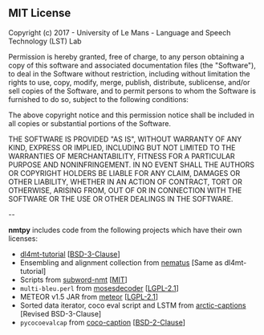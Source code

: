 ## MIT License

Copyright (c) 2017 - University of Le Mans - Language and Speech Technology (LST) Lab

Permission is hereby granted, free of charge, to any person obtaining a copy
of this software and associated documentation files (the "Software"), to deal
in the Software without restriction, including without limitation the rights
to use, copy, modify, merge, publish, distribute, sublicense, and/or sell
copies of the Software, and to permit persons to whom the Software is
furnished to do so, subject to the following conditions:

The above copyright notice and this permission notice shall be included in all
copies or substantial portions of the Software.

THE SOFTWARE IS PROVIDED "AS IS", WITHOUT WARRANTY OF ANY KIND, EXPRESS OR
IMPLIED, INCLUDING BUT NOT LIMITED TO THE WARRANTIES OF MERCHANTABILITY,
FITNESS FOR A PARTICULAR PURPOSE AND NONINFRINGEMENT. IN NO EVENT SHALL THE
AUTHORS OR COPYRIGHT HOLDERS BE LIABLE FOR ANY CLAIM, DAMAGES OR OTHER
LIABILITY, WHETHER IN AN ACTION OF CONTRACT, TORT OR OTHERWISE, ARISING FROM,
OUT OF OR IN CONNECTION WITH THE SOFTWARE OR THE USE OR OTHER DEALINGS IN THE
SOFTWARE.

--

**nmtpy** includes code from the following projects which have their own licenses:

 - [dl4mt-tutorial](https://github.com/nyu-dl/dl4mt-tutorial) [[BSD-3-Clause](https://github.com/nyu-dl/dl4mt-tutorial/blob/master/LICENSE)]
 - Ensembling and alignment collection from [nematus](https://github.com/rsennrich/nematus) [Same as dl4mt-tutorial]
 - Scripts from [subword-nmt](https://github.com/rsennrich/subword-nmt) [[MIT](https://github.com/rsennrich/subword-nmt/blob/master/LICENSE)]
 - `multi-bleu.perl` from [mosesdecoder](https://github.com/moses-smt/mosesdecoder) [[LGPL-2.1](https://github.com/moses-smt/mosesdecoder/blob/master/COPYING)]
 - METEOR v1.5 JAR from [meteor](https://github.com/cmu-mtlab/meteor) [[LGPL-2.1](https://github.com/cmu-mtlab/meteor/blob/master/COPYING)]
 - Sorted data iterator, coco eval script and LSTM from [arctic-captions](https://github.com/kelvinxu/arctic-captions) [Revised BSD-3-Clause]
 - `pycocoevalcap` from [coco-caption](https://github.com/tylin/coco-caption) [[BSD-2-Clause](https://github.com/tylin/coco-caption/blob/master/license.txt)]
